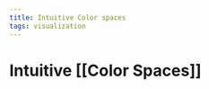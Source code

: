 ```yaml
---
title: Intuitive Color spaces
tags: visualization
---
```


# Intuitive [[Color Spaces]]














































